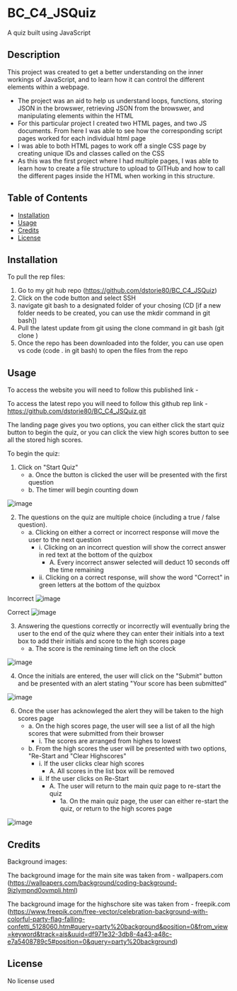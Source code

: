 # BC_C4_JSQuiz
A quiz built using JavaScript

## Description

This project was created to get a better understanding on the inner workings of JavaScript, and to learn how it can control the different elements within a webpage.

- The project was an aid to help us understand loops, functions, storing JSON in the browswer, retrieving JSON from the browswer, and manipulating elements within the HTML
- For this particular project I created two HTML pages, and two JS documents. From here I was able to see how the corresponding script pages worked for each individual html page
- I was able to both HTML pages to work off a single CSS page by creating unique IDs and classes called on the CSS
- As this was the first project where I had multiple pages, I was able to learn how to create a file structure to upload to GITHub and how to call the different pages inside 
  the HTML when working in this structure.


## Table of Contents 

- [Installation](#installation)
- [Usage](#usage)
- [Credits](#credits)
- [License](#license)

## Installation

To pull the rep files:
1. Go to my git hub repo (https://github.com/dstorie80/BC_C4_JSQuiz) 
2. Click on the code button and select SSH
3. navigate git bash to a designated folder of your chosing (CD <filepath/> [if a new folder needs to be created, you can use the mkdir command in git bash])
4. Pull the latest update from git using the clone command in git bash (git clone <repo url>)
5. Once the repo has been downloaded into the folder, you can use open vs code (code . in git bash) to open the files from the repo



## Usage

To access the website you will need to follow this published link - 

To access the latest repo you will need to follow this github rep link - https://github.com/dstorie80/BC_C4_JSQuiz.git

The landing page gives you two options, you can either click the start quiz button to begin the quiz, or you can click the view high scores button to see all the stored high scores.

To begin the quiz:

1. Click on "Start Quiz"
   - a. Once the button is clicked the user will be presented with the first question
   - b. The timer will begin counting down

![image](https://github.com/dstorie80/BC_C4_JSQuiz/assets/149905416/cb094b7c-dfeb-496a-8dd6-d06940a088b0) 

2. The questions on the quiz are multiple choice (including a true / false question).  
   - a. Clicking on either a correct or incorrect response will move the user to the next question		
      - i. Clicking on an incorrect question will show the correct answer in red text at the bottom of the quizbox
        - A. Every incorrect answer selected will deduct 10 seconds off the time remaining
      - ii. Clicking on a correct response, will show the word "Correct" in green letters at the bottom of the quizbox

Incorrect
![image](https://github.com/dstorie80/BC_C4_JSQuiz/assets/149905416/6442e8fe-d4a2-4055-ab77-e7d21811e52d)

Correct
![image](https://github.com/dstorie80/BC_C4_JSQuiz/assets/149905416/7859a6bc-225b-40bd-8d73-b6f18816ae21)

3. Answering the questions correctly or incorrectly will eventually bring the user to the end of the quiz where they can enter their initials into a text box to add their initials and score to the high scores page
   - a. The score is the reminaing time left on the clock

![image](https://github.com/dstorie80/BC_C4_JSQuiz/assets/149905416/f3250d01-4db5-4221-a2e0-da0c4347e43a)


4. Once the initials are entered, the user will click on the "Submit" button and be presented with an alert stating "Your score has been submitted"

![image](https://github.com/dstorie80/BC_C4_JSQuiz/assets/149905416/27631ca4-5e5b-41fe-9051-2d62dbcb0c78)


6. Once the user has acknowleged the alert they will be taken to the high scores page
   - a. On the high scores page, the user will see a list of all the high scores that were submitted from their browser
      - i. The scores are arranged from highes to lowest
   - b. From the high scores the user will be presented with two options, "Re-Start and "Clear Highscores"
      - i. If the user clicks clear high scores
        - A. All scores in the list box will be removed 
      - ii. If the user clicks on Re-Start
        - A. The user will return to the main quiz page to re-start the quiz
           - 1a. On the main quiz page, the user can either re-start the quiz, or return to the high scores page

![image](https://github.com/dstorie80/BC_C4_JSQuiz/assets/149905416/2a409daa-31d6-41db-b17d-a20ddd286543)




## Credits

Background images:

The background image for the main site was taken from - wallpapers.com (https://wallpapers.com/background/coding-background-9izlympnd0ovmpli.html)

The background image for the highschore site was taken from - freepik.com (https://www.freepik.com/free-vector/celebration-background-with-colorful-party-flag-falling-confetti_5128060.htm#query=party%20background&position=0&from_view=keyword&track=ais&uuid=df971e32-3db8-4a43-a48c-e7a5408789c5#position=0&query=party%20background)


## License

No license used 
